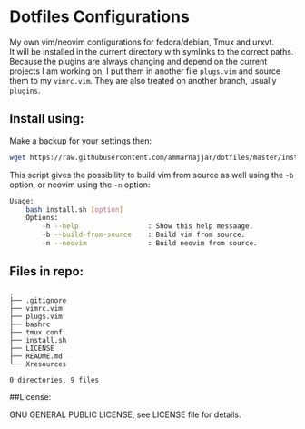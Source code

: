 # Dotfiles Configurations

My own vim/neovim configurations for fedora/debian, Tmux and urxvt.  
It will be installed in the current directory with symlinks to the correct paths.  
Because the plugins are always changing and depend on the current projects I am working on, I put them in another file `plugs.vim` and source them to my `vimrc.vim`. They are also treated on another branch, usually `plugins`.

## Install using: 

Make a backup for your settings then:

```bash
wget https://raw.githubusercontent.com/ammarnajjar/dotfiles/master/install.sh && bash install.sh
```
This script gives the possibility to build vim from source as well using the `-b` option, or neovim using the `-n` option:

```bash
Usage:
    bash install.sh [option]
    Options:
        -h --help                 : Show this help messaage.
        -b --build-from-source    : Build vim from source.
        -n --neovim               : Build neovim from source.
```

## Files in repo:

	.
	├── .gitignore
	├── vimrc.vim
	├── plugs.vim
	├── bashrc
	├── tmux.conf
	├── install.sh
	├── LICENSE
	├── README.md
	└── Xresources

	0 directories, 9 files

##License:

GNU GENERAL PUBLIC LICENSE, see LICENSE file for details.
